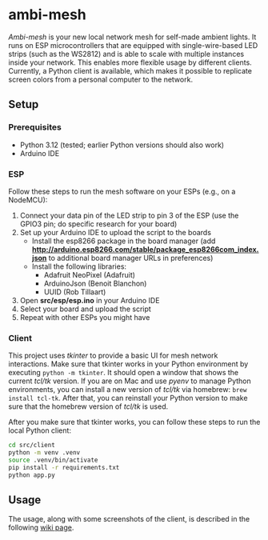 # ambi-mesh

*Ambi-mesh* is your new local network mesh for self-made ambient lights.
It runs on ESP microcontrollers that are equipped with single-wire-based LED strips (such as the WS2812) and is able to
scale with multiple instances inside your network. This enables more flexible usage by different clients. Currently, a
Python client is available, which makes it possible to replicate screen colors from a personal computer to the network.

## Setup

### Prerequisites

* Python 3.12 (tested; earlier Python versions should also work)
* Arduino IDE

### ESP

Follow these steps to run the mesh software on your ESPs (e.g., on a NodeMCU):

1. Connect your data pin of the LED strip to pin 3 of the ESP (use the GPIO3 pin; do specific research for your board)
2. Set up your Arduino IDE to upload the script to the boards
    * Install the esp8266 package in the board manager
      (add **http://arduino.esp8266.com/stable/package_esp8266com_index.json** to additional board manager URLs
      in preferences)
    * Install the following libraries:
      * Adafruit NeoPixel (Adafruit)
      * ArduinoJson (Benoit Blanchon)
      * UUID (Rob Tillaart)
3. Open **src/esp/esp.ino** in your Arduino IDE
4. Select your board and upload the script
5. Repeat with other ESPs you might have

### Client

This project uses *tkinter* to provide a basic UI for mesh network interactions. Make sure that tkinter works in
your Python environment by executing `python -m tkinter`. It should open a window that shows the current *tcl/tk*
version. If you are on Mac and use *pyenv* to manage Python environments, you can install a new version of *tcl/tk* via
homebrew: `brew install tcl-tk`. After that, you can reinstall your Python version to make sure that the homebrew
version of *tcl/tk* is used.

After you make sure that tkinter works, you can follow these steps to run the local Python client:

```bash
cd src/client
python -m venv .venv
source .venv/bin/activate
pip install -r requirements.txt
python app.py
```

## Usage

The usage, along with some screenshots of the client, is described in the following 
[wiki page](https://github.com/4KevR/ambi-mesh/wiki/Usage).
